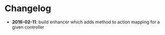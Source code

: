 Changelog
=========


* **2016-02-11**: build enhancer which adds method to action mapping for a given controller
